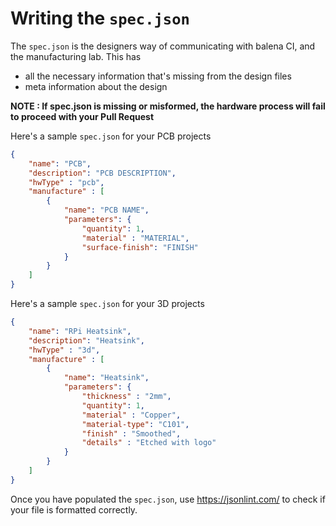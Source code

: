 # Writing the `spec.json`

The `spec.json` is the designers way of communicating with balena CI, and the manufacturing lab. This has
- all the necessary information that's missing from the design files
- meta information about the design

**NOTE : If spec.json is missing or misformed, the hardware process will fail to proceed with your Pull Request**

Here's a sample `spec.json` for your PCB projects

```json
{
    "name": "PCB",
    "description": "PCB DESCRIPTION",
    "hwType" : "pcb",
    "manufacture" : [
        {
            "name": "PCB NAME",
            "parameters": {
                "quantity": 1,
                "material" : "MATERIAL",
                "surface-finish": "FINISH"
            }
        }
    ]
}

```

Here's a sample `spec.json` for your 3D projects

```json
{
    "name": "RPi Heatsink",
    "description": "Heatsink",
    "hwType" : "3d",
    "manufacture" : [
        {
            "name": "Heatsink",
            "parameters": {
                "thickness" : "2mm",
                "quantity": 1,
                "material" : "Copper",
                "material-type": "C101",
                "finish" : "Smoothed",
                "details" : "Etched with logo"
            }
        }
    ]
}
```

Once you have populated the `spec.json`, use https://jsonlint.com/ to check if your file is formatted correctly.
